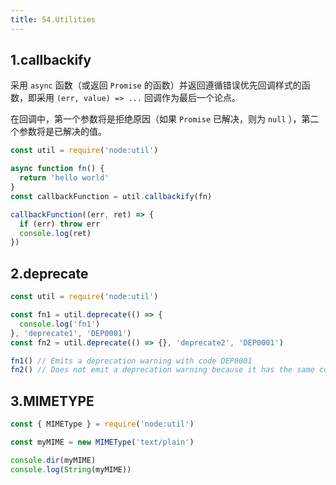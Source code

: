 ```yaml
---
title: 54.Utilities
---
```


## 1.callbackify

采用 `async` 函数（或返回 `Promise` 的函数）并返回遵循错误优先回调样式的函数，即采用 `(err, value) => ...` 回调作为最后一个论点。

在回调中，第一个参数将是拒绝原因（如果 `Promise` 已解决，则为 `null` ），第二个参数将是已解决的值。

```js
const util = require('node:util')

async function fn() {
  return 'hello world'
}
const callbackFunction = util.callbackify(fn)

callbackFunction((err, ret) => {
  if (err) throw err
  console.log(ret)
})
```

## 2.deprecate

```js
const util = require('node:util')

const fn1 = util.deprecate(() => {
  console.log('fn1')
}, 'deprecate1', 'DEP0001')
const fn2 = util.deprecate(() => {}, 'deprecate2', 'DEP0001')

fn1() // Emits a deprecation warning with code DEP0001
fn2() // Does not emit a deprecation warning because it has the same code
```

## 3.MIMETYPE

```js
const { MIMEType } = require('node:util')

const myMIME = new MIMEType('text/plain')

console.dir(myMIME)
console.log(String(myMIME))
```
